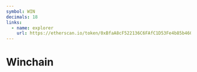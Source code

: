 ```yaml
---
symbol: WIN
decimals: 18
links:
  - name: explorer
    url: https://etherscan.io/token/0xBfaA8cF522136C6FAfC1D53Fe4b85b4603c765b8
---
```


# Winchain
